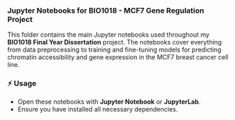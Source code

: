 ### Jupyter Notebooks for BIO1018 - MCF7 Gene Regulation Project

This folder contains the main Jupyter notebooks used throughout my **BIO1018 Final Year Dissertation** project. The notebooks cover everything from data preprocessing to training and fine-tuning models for predicting chromatin accessibility and gene expression in the MCF7 breast cancer cell line.

### ⚡ Usage
- Open these notebooks with **Jupyter Notebook** or **JupyterLab**.
- Ensure you have installed all necessary dependencies.  
